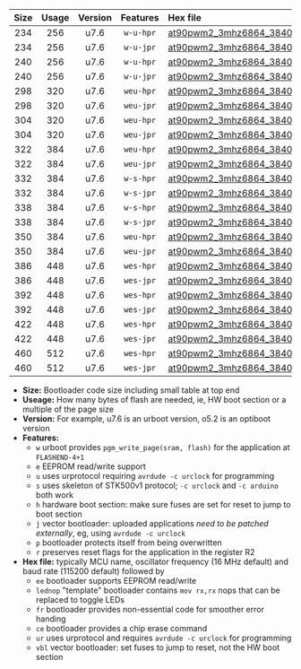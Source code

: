 |Size|Usage|Version|Features|Hex file|
|:-:|:-:|:-:|:-:|:--|
|234|256|u7.6|`w-u-hpr`|[at90pwm2_3mhz6864_38400bps_ur.hex](https://raw.githubusercontent.com/stefanrueger/urboot/main//at90pwm2_3mhz6864_38400bps_ur.hex)|
|234|256|u7.6|`w-u-jpr`|[at90pwm2_3mhz6864_38400bps_ur_vbl.hex](https://raw.githubusercontent.com/stefanrueger/urboot/main//at90pwm2_3mhz6864_38400bps_ur_vbl.hex)|
|240|256|u7.6|`w-u-hpr`|[at90pwm2_3mhz6864_38400bps_lednop_ur.hex](https://raw.githubusercontent.com/stefanrueger/urboot/main//at90pwm2_3mhz6864_38400bps_lednop_ur.hex)|
|240|256|u7.6|`w-u-jpr`|[at90pwm2_3mhz6864_38400bps_lednop_ur_vbl.hex](https://raw.githubusercontent.com/stefanrueger/urboot/main//at90pwm2_3mhz6864_38400bps_lednop_ur_vbl.hex)|
|298|320|u7.6|`weu-hpr`|[at90pwm2_3mhz6864_38400bps_ee_ur.hex](https://raw.githubusercontent.com/stefanrueger/urboot/main//at90pwm2_3mhz6864_38400bps_ee_ur.hex)|
|298|320|u7.6|`weu-jpr`|[at90pwm2_3mhz6864_38400bps_ee_ur_vbl.hex](https://raw.githubusercontent.com/stefanrueger/urboot/main//at90pwm2_3mhz6864_38400bps_ee_ur_vbl.hex)|
|304|320|u7.6|`weu-hpr`|[at90pwm2_3mhz6864_38400bps_ee_lednop_ur.hex](https://raw.githubusercontent.com/stefanrueger/urboot/main//at90pwm2_3mhz6864_38400bps_ee_lednop_ur.hex)|
|304|320|u7.6|`weu-jpr`|[at90pwm2_3mhz6864_38400bps_ee_lednop_ur_vbl.hex](https://raw.githubusercontent.com/stefanrueger/urboot/main//at90pwm2_3mhz6864_38400bps_ee_lednop_ur_vbl.hex)|
|322|384|u7.6|`weu-hpr`|[at90pwm2_3mhz6864_38400bps_ee_lednop_fr_ur.hex](https://raw.githubusercontent.com/stefanrueger/urboot/main//at90pwm2_3mhz6864_38400bps_ee_lednop_fr_ur.hex)|
|322|384|u7.6|`weu-jpr`|[at90pwm2_3mhz6864_38400bps_ee_lednop_fr_ur_vbl.hex](https://raw.githubusercontent.com/stefanrueger/urboot/main//at90pwm2_3mhz6864_38400bps_ee_lednop_fr_ur_vbl.hex)|
|332|384|u7.6|`w-s-hpr`|[at90pwm2_3mhz6864_38400bps.hex](https://raw.githubusercontent.com/stefanrueger/urboot/main//at90pwm2_3mhz6864_38400bps.hex)|
|332|384|u7.6|`w-s-jpr`|[at90pwm2_3mhz6864_38400bps_vbl.hex](https://raw.githubusercontent.com/stefanrueger/urboot/main//at90pwm2_3mhz6864_38400bps_vbl.hex)|
|338|384|u7.6|`w-s-hpr`|[at90pwm2_3mhz6864_38400bps_lednop.hex](https://raw.githubusercontent.com/stefanrueger/urboot/main//at90pwm2_3mhz6864_38400bps_lednop.hex)|
|338|384|u7.6|`w-s-jpr`|[at90pwm2_3mhz6864_38400bps_lednop_vbl.hex](https://raw.githubusercontent.com/stefanrueger/urboot/main//at90pwm2_3mhz6864_38400bps_lednop_vbl.hex)|
|350|384|u7.6|`weu-hpr`|[at90pwm2_3mhz6864_38400bps_ee_lednop_fr_ce_ur.hex](https://raw.githubusercontent.com/stefanrueger/urboot/main//at90pwm2_3mhz6864_38400bps_ee_lednop_fr_ce_ur.hex)|
|350|384|u7.6|`weu-jpr`|[at90pwm2_3mhz6864_38400bps_ee_lednop_fr_ce_ur_vbl.hex](https://raw.githubusercontent.com/stefanrueger/urboot/main//at90pwm2_3mhz6864_38400bps_ee_lednop_fr_ce_ur_vbl.hex)|
|386|448|u7.6|`wes-hpr`|[at90pwm2_3mhz6864_38400bps_ee.hex](https://raw.githubusercontent.com/stefanrueger/urboot/main//at90pwm2_3mhz6864_38400bps_ee.hex)|
|386|448|u7.6|`wes-jpr`|[at90pwm2_3mhz6864_38400bps_ee_vbl.hex](https://raw.githubusercontent.com/stefanrueger/urboot/main//at90pwm2_3mhz6864_38400bps_ee_vbl.hex)|
|392|448|u7.6|`wes-hpr`|[at90pwm2_3mhz6864_38400bps_ee_lednop.hex](https://raw.githubusercontent.com/stefanrueger/urboot/main//at90pwm2_3mhz6864_38400bps_ee_lednop.hex)|
|392|448|u7.6|`wes-jpr`|[at90pwm2_3mhz6864_38400bps_ee_lednop_vbl.hex](https://raw.githubusercontent.com/stefanrueger/urboot/main//at90pwm2_3mhz6864_38400bps_ee_lednop_vbl.hex)|
|422|448|u7.6|`wes-hpr`|[at90pwm2_3mhz6864_38400bps_ee_lednop_fr.hex](https://raw.githubusercontent.com/stefanrueger/urboot/main//at90pwm2_3mhz6864_38400bps_ee_lednop_fr.hex)|
|422|448|u7.6|`wes-jpr`|[at90pwm2_3mhz6864_38400bps_ee_lednop_fr_vbl.hex](https://raw.githubusercontent.com/stefanrueger/urboot/main//at90pwm2_3mhz6864_38400bps_ee_lednop_fr_vbl.hex)|
|460|512|u7.6|`wes-hpr`|[at90pwm2_3mhz6864_38400bps_ee_lednop_fr_ce.hex](https://raw.githubusercontent.com/stefanrueger/urboot/main//at90pwm2_3mhz6864_38400bps_ee_lednop_fr_ce.hex)|
|460|512|u7.6|`wes-jpr`|[at90pwm2_3mhz6864_38400bps_ee_lednop_fr_ce_vbl.hex](https://raw.githubusercontent.com/stefanrueger/urboot/main//at90pwm2_3mhz6864_38400bps_ee_lednop_fr_ce_vbl.hex)|

- **Size:** Bootloader code size including small table at top end
- **Useage:** How many bytes of flash are needed, ie, HW boot section or a multiple of the page size
- **Version:** For example, u7.6 is an urboot version, o5.2 is an optiboot version
- **Features:**
  + `w` urboot provides `pgm_write_page(sram, flash)` for the application at `FLASHEND-4+1`
  + `e` EEPROM read/write support
  + `u` uses urprotocol requiring `avrdude -c urclock` for programming
  + `s` uses skeleton of STK500v1 protocol; `-c urclock` and `-c arduino` both work
  + `h` hardware boot section: make sure fuses are set for reset to jump to boot section
  + `j` vector bootloader: uploaded applications *need to be patched externally*, eg, using `avrdude -c urclock`
  + `p` bootloader protects itself from being overwritten
  + `r` preserves reset flags for the application in the register R2
- **Hex file:** typically MCU name, oscillator frequency (16 MHz default) and baud rate (115200 default) followed by
  + `ee` bootloader supports EEPROM read/write
  + `lednop` "template" bootloader contains `mov rx,rx` nops that can be replaced to toggle LEDs
  + `fr` bootloader provides non-essential code for smoother error handing
  + `ce` bootloader provides a chip erase command
  + `ur` uses urprotocol and requires `avrdude -c urclock` for programming
  + `vbl` vector bootloader: set fuses to jump to reset, not the HW boot section
